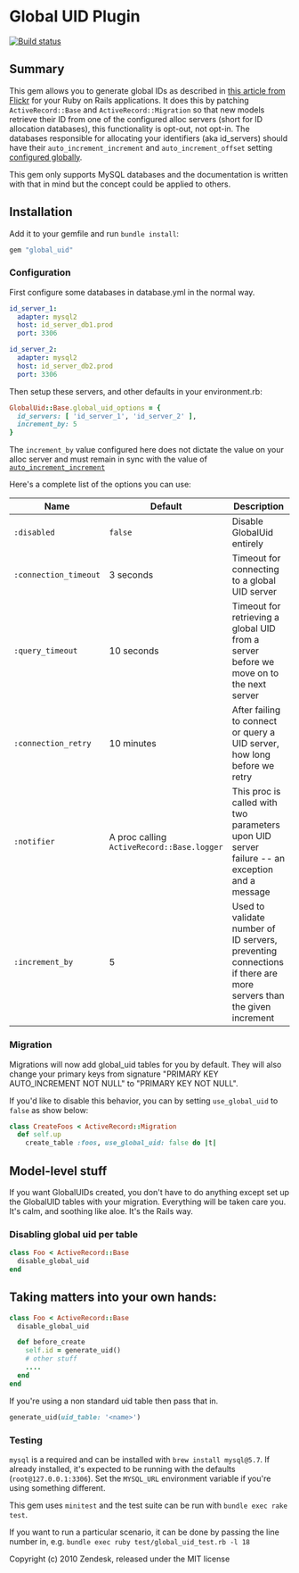 # Global UID Plugin

[![Build status](https://circleci.com/gh/zendesk/global_uid.svg?style=svg)](https://circleci.com/gh/zendesk/global_uid)

## Summary

This gem allows you to generate global IDs as described in [this article from Flickr](http://code.flickr.com/blog/2010/02/08/ticket-servers-distributed-unique-primary-keys-on-the-cheap/) for your Ruby on Rails applications. It does this by patching
`ActiveRecord::Base` and `ActiveRecord::Migration` so that new models retrieve their ID from one of the configured
alloc servers (short for ID allocation databases), this functionality is opt-out, not opt-in. The databases responsible
for allocating your identifiers (aka id_servers) should have their `auto_increment_increment` and `auto_increment_offset`
setting [configured globally](https://dev.mysql.com/doc/refman/5.7/en/replication-options-master.html#sysvar_auto_increment_increment).

This gem only supports MySQL databases and the documentation is written with that in mind but the concept could be applied to others.

## Installation

Add it to your gemfile and run `bundle install`:

```rb
gem "global_uid"
```

### Configuration

First configure some databases in database.yml in the normal way.

```yml
id_server_1:
  adapter: mysql2
  host: id_server_db1.prod
  port: 3306

id_server_2:
  adapter: mysql2
  host: id_server_db2.prod
  port: 3306
```

Then setup these servers, and other defaults in your environment.rb:

```rb
GlobalUid::Base.global_uid_options = {
  id_servers: [ 'id_server_1', 'id_server_2' ],
  increment_by: 5
}
```

The `increment_by` value configured here does not dictate the value on your alloc server and must remain in sync with the value of [`auto_increment_increment`](https://dev.mysql.com/doc/refman/5.7/en/replication-options-master.html#sysvar_auto_increment_increment)

Here's a complete list of the options you can use:

| Name                  | Default                                    | Description                                                                                                |
| --------------------- | ------------------------------------------ | ---------------------------------------------------------------------------------------------------------- |
| `:disabled`           | `false`                                    | Disable GlobalUid entirely                                                                                 |
| `:connection_timeout` | 3 seconds                                  | Timeout for connecting to a global UID server                                                              |
| `:query_timeout`      | 10 seconds                                 | Timeout for retrieving a global UID from a server before we move on to the next server                     |
| `:connection_retry`   | 10 minutes                                 | After failing to connect or query a UID server, how long before we retry                                   |
| `:notifier`           | A proc calling `ActiveRecord::Base.logger` | This proc is called with two parameters upon UID server failure -- an exception and a message              |
| `:increment_by`       | 5                                          | Used to validate number of ID servers, preventing connections if there are more servers than the given increment |

### Migration

Migrations will now add global_uid tables for you by default.  They will also change
your primary keys from signature "PRIMARY KEY AUTO_INCREMENT NOT NULL" to "PRIMARY KEY NOT NULL".

If you'd like to disable this behavior, you can by setting `use_global_uid` to `false` as show
below:

```rb
class CreateFoos < ActiveRecord::Migration
  def self.up
    create_table :foos, use_global_uid: false do |t|
```

## Model-level stuff

If you want GlobalUIDs created, you don't have to do anything except set up the GlobalUID tables
with your migration.  Everything will be taken care you.  It's calm, and soothing like aloe.
It's the Rails way.


### Disabling global uid per table

```rb
class Foo < ActiveRecord::Base
  disable_global_uid
end
````


## Taking matters into your own hands:

```rb
class Foo < ActiveRecord::Base
  disable_global_uid

  def before_create
    self.id = generate_uid()
    # other stuff
    ....
  end
end
```

If you're using a non standard uid table then pass that in.

```rb
generate_uid(uid_table: '<name>')
```

### Testing

`mysql` is a required and can be installed with `brew install mysql@5.7`.
If already installed, it's expected to be running with the defaults (`root@127.0.0.1:3306`).
Set the `MYSQL_URL` environment variable if you're using something different.

This gem uses `minitest` and the test suite can be run with `bundle exec rake test`.

If you want to run a particular scenario, it can be done by passing the line number in, e.g. `bundle exec ruby test/global_uid_test.rb -l 18`

Copyright (c) 2010 Zendesk, released under the MIT license
